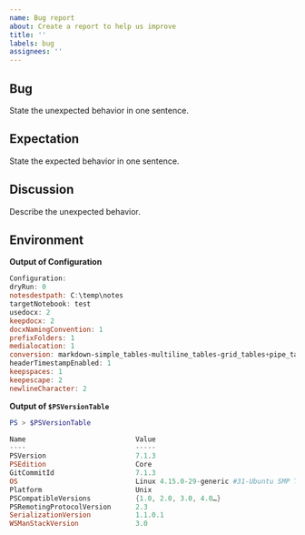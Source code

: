 ```yaml
---
name: Bug report
about: Create a report to help us improve
title: ''
labels: bug
assignees: ''
---
```


## Bug

State the unexpected behavior in one sentence.

## Expectation

State the expected behavior in one sentence.

## Discussion

Describe the unexpected behavior.

## Environment

**Output of Configuration**

```powershell
Configuration:
dryRun: 0
notesdestpath: C:\temp\notes
targetNotebook: test
usedocx: 2
keepdocx: 2
docxNamingConvention: 1
prefixFolders: 1
medialocation: 1
conversion: markdown-simple_tables-multiline_tables-grid_tables+pipe_tables-fenced_code_attributes-inline_code_attributes-fenced_code_attributes
headerTimestampEnabled: 1
keepspaces: 1
keepescape: 2
newlineCharacter: 2
```

**Output of `$PSVersionTable`**

```powershell
PS > $PSVersionTable

Name                           Value
----                           -----
PSVersion                      7.1.3
PSEdition                      Core
GitCommitId                    7.1.3
OS                             Linux 4.15.0-29-generic #31-Ubuntu SMP Tue Jul 17 15:39:52 UTC 2018
Platform                       Unix
PSCompatibleVersions           {1.0, 2.0, 3.0, 4.0…}
PSRemotingProtocolVersion      2.3
SerializationVersion           1.1.0.1
WSManStackVersion              3.0
```
